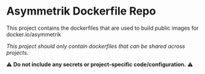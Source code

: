# Asymmetrik Dockerfile Repo

This project contains the dockerfiles that are used to build public images for docker.io/asymmetrik  

*This project should only contain dockerfiles that can be shared across projects.*

⚠ **Do not include any secrets or project-specific code/configuration.** ⚠
